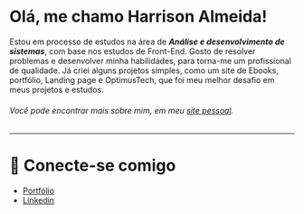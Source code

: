 # Olá, me chamo Harrison Almeida!

Estou em processo de estudos na área de **_Análise e desenvolvimento de sistemas_**, com base nos estudos de Front-End. Gosto de resolver problemas e desenvolver minha habilidades, para torna-me um profissional de qualidade. Já criei alguns projetos simples, como um site de Ebooks, portfólio, Landing page e OptimusTech, que foi meu melhor desafio em meus projetos e estudos.

###### Você pode encontrar mais sobre mim, em meu [site pessoal](https://harrisoncalmeida.github.io/Portfolio/).

---

# 🔗 Conecte-se comigo

* [Portfólio](https://harrisoncalmeida.github.io/Portfolio/)
* [Linkedin](https://www.linkedin.com/in/harrisoncalmeida/)
